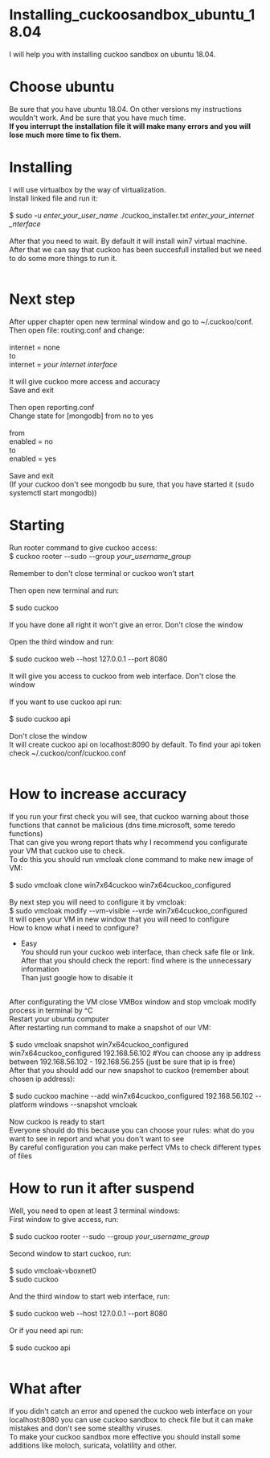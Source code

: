 # Installing_cuckoosandbox_ubuntu_18.04
I will help you with installing cuckoo sandbox on ubuntu 18.04.

# Choose ubuntu
Be sure that you have ubuntu 18.04. On other versions my instructions wouldn't work. And be sure that you have much time. <br>
**If you interrupt the installation file it will make many errors and you will lose much more time to fix them.**<br>

# Installing
I will use virtualbox by the way of virtualization. <br>
Install linked file and run it:<br>
<br>
$ sudo -u *enter_your_user_name* ./cuckoo_installer.txt *enter_your_internet _nterface*<br>
<br>
After that you need to wait. By default it will install win7 virtual machine.<br>
After that we can say that cuckoo has been succesfull installed but we need to do some more things to run it.<br>
<br>
# Next step
After upper chapter open new terminal window and go to ~/.cuckoo/conf.<br>
Then open file: routing.conf and change: <br>
<br>
internet = none<br>
to<br>
internet = *your internet interface*<br>
<br>
It will give cuckoo more access and accuracy<br>
Save and exit<br>
<br>
Then open reporting.conf<br>
Change state for \[mongodb\] from no to yes<br>
<br>
from<br>
enabled = no<br>
to<br>
enabled = yes<br>
<br>
Save and exit<br>
(If your cuckoo don't see mongodb bu sure, that you have started it (sudo systemctl start mongodb))
<br>
# Starting
Run rooter command to give cuckoo access:
<br>
$ cuckoo rooter --sudo --group *your_username_group*<br>
<br>
Remember to don't close terminal or cuckoo won't start<br>
<br>
Then open new terminal and run:<br>
<br>
$ sudo cuckoo<br>
<br>
If you have done all right it won't give an error. Don't close the window<br>
<br>
Open the third window and run:<br>
<br>
$ sudo cuckoo web --host 127.0.0.1 --port 8080<br>
<br>
It will give you access to cuckoo from web interface. Don't close the window<br>
<br>
If you want to use cuckoo api run:<br>
<br>
$ sudo cuckoo api<br>
<br>
Don't close the window<br>
It will create cuckoo api on localhost:8090 by default. To find your api token check ~/.cuckoo/conf/cuckoo.conf<br>
<br>

# How to increase accuracy
If you run your first check you will see, that cuckoo warning about those functions that cannot be malicious (dns time.microsoft, some teredo functions)<br>
That can give you wrong report thats why I recommend you configurate your VM that cuckoo use to check.<br>
To do this you should run vmcloak clone command to make new image of VM:<br>
<br>
$ sudo vmcloak clone win7x64cuckoo win7x64cuckoo_configured<br>
<br>
By next step you will need to configure it by vmcloak:
<br>
$ sudo vmcloak modify --vm-visible --vrde win7x64cuckoo_configured
<br>
It will open your VM in new window that you will need to configure<br>
How to know what i need to configure?<br>
- Easy<br>
You should run your cuckoo web interface, than check safe file or link.<br>
After that you should check the report: find where is the unnecessary information<br>
Than just google how to disable it<br>
<br>
After configurating the VM close VMBox window and stop vmcloak modify process in terminal by ^C<br>
Restart your ubuntu computer<br>
After restarting run command to make a snapshot of our VM:<br>
<br>
$ sudo vmcloak snapshot win7x64cuckoo_configured win7x64cuckoo_configured 192.168.56.102
#You can choose any ip address between 192.168.56.102 - 192.168.56.255 (just be sure that ip is free)
<br>
After that you should add our new snapshot to cuckoo (remember about chosen ip address):<br>
<br>
$ sudo cuckoo machine --add win7x64cuckoo_configured 192.168.56.102 --platform windows --snapshot vmcloak<br>
<br>
Now cuckoo is ready to start<br>
Everyone should do this because you can choose your rules: what do you want to see in report and what you don't want to see<br>
By careful configuration you can make perfect VMs to check different types of files<br>

# How to run it after suspend<br>
Well, you need to open at least 3 terminal windows:<br>
First window to give access, run:<br>
<br>
$ sudo cuckoo rooter --sudo --group *your_username_group*<br>
<br>
Second window to start cuckoo, run:<br>
<br>
$ sudo vmcloak-vboxnet0<br>
$ sudo cuckoo<br>
<br>
And the third window to start web interface, run:<br>
<br>
$ sudo cuckoo web --host 127.0.0.1 --port 8080<br>
<br>
Or if you need api run:<br>
<br>
$ sudo cuckoo api<br>
<br>
# What after
If you didn't catch an error and opened the cuckoo web interface on your localhost:8080 you can use cuckoo sandbox to check file but it can make mistakes and don't see some stealthy viruses.<br>
To make your cuckoo sandbox more effective you should install some additions like moloch, suricata, volatility and other.<br>




